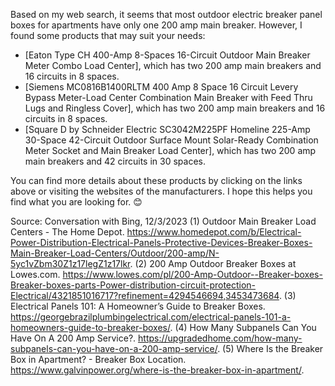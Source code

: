 Based on my web search, it seems that most outdoor electric breaker panel boxes for apartments have only one 200 amp main breaker. However, I found some products that may suit your needs:

- [Eaton Type CH 400-Amp 8-Spaces 16-Circuit Outdoor Main Breaker Meter Combo Load Center], which has two 200 amp main breakers and 16 circuits in 8 spaces.
- [Siemens MC0816B1400RLTM 400 Amp 8 Space 16 Circuit Levery Bypass Meter-Load Center Combination Main Breaker with Feed Thru Lugs and Ringless Cover], which has two 200 amp main breakers and 16 circuits in 8 spaces.
- [Square D by Schneider Electric SC3042M225PF Homeline 225-Amp 30-Space 42-Circuit Outdoor Surface Mount Solar-Ready Combination Meter Socket and Main Breaker Load Center], which has two 200 amp main breakers and 42 circuits in 30 spaces.

You can find more details about these products by clicking on the links above or visiting the websites of the manufacturers. I hope this helps you find what you are looking for. 😊

Source: Conversation with Bing, 12/3/2023
(1) Outdoor Main Breaker Load Centers - The Home Depot. https://www.homedepot.com/b/Electrical-Power-Distribution-Electrical-Panels-Protective-Devices-Breaker-Boxes-Main-Breaker-Load-Centers/Outdoor/200-amp/N-5yc1vZbm30Z1z17legZ1z17lkr.
(2) 200 Amp Outdoor Breaker Boxes at Lowes.com. https://www.lowes.com/pl/200-Amp-Outdoor--Breaker-boxes-Breaker-boxes-parts-Power-distribution-circuit-protection-Electrical/4321851016717?refinement=4294546694,3453473684.
(3) Electrical Panels 101: A Homeowner’s Guide to Breaker Boxes. https://georgebrazilplumbingelectrical.com/electrical-panels-101-a-homeowners-guide-to-breaker-boxes/.
(4) How Many Subpanels Can You Have On A 200 Amp Service?. https://upgradedhome.com/how-many-subpanels-can-you-have-on-a-200-amp-service/.
(5) Where Is the Breaker Box in Apartment? - Breaker Box Location. https://www.galvinpower.org/where-is-the-breaker-box-in-apartment/.
